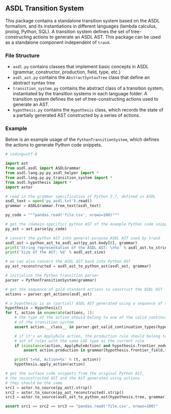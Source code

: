 ## ASDL Transition System

This package contains a standalone transition system based on the ASDL formalism, 
and its instantiations in different languages (lambda calculus, prolog, Python, SQL).
A transition system defines the set of tree-constructing actions to generate an ASDL AST.
This package can be used as a standalone component independent of `tranX`.

### File Structure

* `asdl.py` contains classes that implement basic concepts in ASDL (grammar, constructor, production, field, type, etc.)
* `asdl_ast.py` contains the `AbstractSyntaxTree` class that define an abstract syntax tree
* `transition_system.py` contains the abstract class of a transition system,
instantiated by the transition systems in each language folder. 
A transition system defines the set of tree-constructing actions used to generate an AST. 
* `hypothesis.py` contains the `Hypothesis` class, which records the state of a partially generated AST constructed
by a series of actions. 

### Example

Below is an example usage of the `PythonTransitionSystem`, which defines the actions
to generate Python code snippets.

```python
# coding=utf-8

import ast
from asdl.asdl import ASDLGrammar
from asdl.lang.py.py_asdl_helper import *
from asdl.lang.py.py_transition_system import *
from asdl.hypothesis import *
import astor

# read in the grammar specification of Python 2.7, defined in ASDL
asdl_text = open('py_asdl.txt').read()
grammar = ASDLGrammar.from_text(asdl_text)

py_code = """pandas.read('file.csv', nrows=100)"""

# get the (domain-specific) python AST of the example Python code snippet
py_ast = ast.parse(py_code)

# convert the python AST into general-purpose ASDL AST used by tranX
asdl_ast = python_ast_to_asdl_ast(py_ast.body[0], grammar)
print('String representation of the ASDL AST: \n%s' % asdl_ast.to_string())
print('Size of the AST: %d' % asdl_ast.size)

# we can also convert the ASDL AST back into Python AST
py_ast_reconstructed = asdl_ast_to_python_ast(asdl_ast, grammar)

# initialize the Python transition parser
parser = PythonTransitionSystem(grammar)

# get the sequence of gold-standard actions to construct the ASDL AST
actions = parser.get_actions(asdl_ast)

# a hypothesis is an (partial) ASDL AST generated using a sequence of tree-construction actions
hypothesis = Hypothesis()
for t, action in enumerate(actions, 1):
    # the type of the action should belong to one of the valid continuing types
    # of the transition system
    assert action.__class__ in parser.get_valid_continuation_types(hypothesis)

    # if it's an ApplyRule action, the production rule should belong to the
    # set of rules with the same LHS type as the current rule
    if isinstance(action, ApplyRuleAction) and hypothesis.frontier_node:
        assert action.production in grammar[hypothesis.frontier_field.type]

    print('t=%d, Action=%s' % (t, action))
    hypothesis.apply_action(action)

# get the surface code snippets from the original Python AST,
# the reconstructed AST and the AST generated using actions
# they should be the same
src1 = astor.to_source(py_ast).strip()
src2 = astor.to_source(py_ast_reconstructed).strip()
src3 = astor.to_source(asdl_ast_to_python_ast(hypothesis.tree, grammar)).strip()

assert src1 == src2 == src3 == "pandas.read('file.csv', nrows=100)"

```